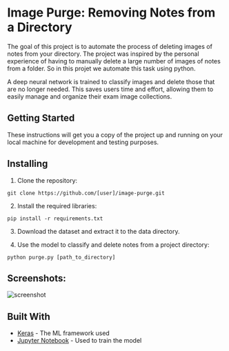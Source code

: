 # Image Purge: Removing Notes from a Directory
The goal of this project is to automate the process of deleting images of notes from your directory. The project was inspired by the personal experience of having to manually delete a large number of images of notes from a folder. So in this projet we automate this task using python.

A deep neural network is trained to classify images and delete those that are no longer needed. This saves users time and effort, allowing them to easily manage and organize their exam image collections.

## Getting Started
These instructions will get you a copy of the project up and running on your local machine for development and testing purposes.

## Installing

1. Clone the repository:

```
git clone https://github.com/[user]/image-purge.git

```
2. Install the required libraries:
```
pip install -r requirements.txt
```
3. Download the dataset and extract it to the data directory.

4. Use the model to classify and delete notes from a project directory:
```
python purge.py [path_to_directory]
```
## Screenshots:
![screenshot]("https://raw.githubusercontent.com/GurpreetMeelu/image-purger/master/img/screenshot2.png")

## Built With
* [Keras](https://www.tensorflow.org/) - The ML framework used
* [Jupyter Notebook](https://jupyter.org/) - Used to train the model
